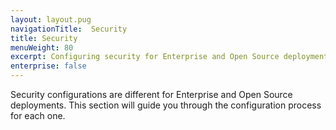 ```yaml
---
layout: layout.pug
navigationTitle:  Security
title: Security
menuWeight: 80
excerpt: Configuring security for Enterprise and Open Source deployments
enterprise: false
---
```

Security configurations are different for Enterprise and Open Source deployments. This section will guide you through the configuration process for each one.
